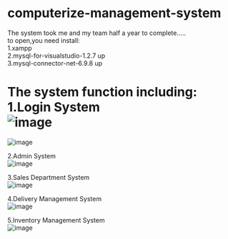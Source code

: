 # computerize-management-system
The system took me and my team half a year to complete.....<br />
to open,you need install:<br />
1.xampp <br />
2.mysql-for-visualstudio-1.2.7 up <br />
3.mysql-connector-net-6.9.8 up <br />

The system function including:<br />
1.Login System<br />
![image](https://user-images.githubusercontent.com/91534622/179410953-e5b2e3f2-e87b-4641-bba0-7e07a15fd243.png)<br />
==
![image](https://user-images.githubusercontent.com/91534622/179410964-4cfc878f-68af-4fa2-ac0b-89cf1c6aa507.png)<br />

2.Admin System<br />
![image](https://user-images.githubusercontent.com/91534622/179410944-a9cda03a-f7ef-4460-993e-502dbffb6cc5.png)<br />

3.Sales Department System<br />
![image](https://user-images.githubusercontent.com/91534622/179410990-e35a8d19-50e3-4ea5-845c-1e34ad13930e.png)<br />

4.Delivery Management System<br />
![image](https://user-images.githubusercontent.com/91534622/179411024-feac685b-10eb-43ec-8579-72cbdda3a671.png)<br />

5.Inventory Management System<br />
![image](https://user-images.githubusercontent.com/91534622/179411114-2435f3d7-1500-40e2-9ce4-9fba311f2c1c.png)<br />
